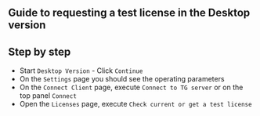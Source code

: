 ## Guide to requesting a test license in the Desktop version

## Step by step
- Start `Desktop Version` - Click `Continue`
- On the `Settings` page you should see the operating parameters
- On the `Connect Client` page, execute `Connect to TG server` or on the top panel `Connect`
- Open the `Licenses` page, execute `Check current or get a test license`
